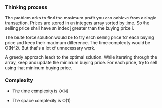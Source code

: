 ### Thinking process

The problem asks to find the maximum profit you can achieve from a single transaction.
Prices are stored in an integers array sorted by time. So the selling price shall have an index j greater than the buying price i.

The brute force solution would be to try each selling price for each buying price and keep their maximum difference.
The time complexity would be O(N^2). But that's a lot of unnecessary work. 

A greedy approach leads to the optimal solution. While iterating through the array, keep and update the minimum buying price.
For each price, try to sell using that minimum buying price.
### Complexity 

* The time complexity is O(N)

* The space complexity is O(1)
